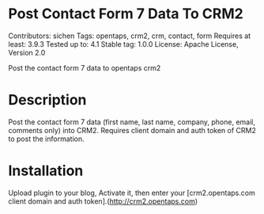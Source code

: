 Post Contact Form 7 Data To CRM2
================================

Contributors: sichen
Tags: opentaps, crm2, crm, contact, form
Requires at least: 3.9.3
Tested up to: 4.1
Stable tag: 1.0.0
License: Apache License, Version 2.0

Post the contact form 7 data to opentaps crm2

Description
===========

Post the contact form 7 data (first name, last name, company, phone, email, comments only) into CRM2. Requires client domain and auth token of CRM2 to post the information.

Installation
============

Upload plugin to your blog, Activate it, then enter your [crm2.opentaps.com client domain and auth token].(http://crm2.opentaps.com)

